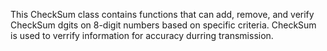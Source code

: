 This CheckSum class contains functions that can add, remove, and verify CheckSum dgits on 8-digit numbers based on specific criteria. CheckSum is used to verrify information for accuracy durring transmission.
